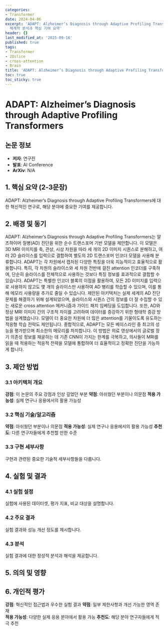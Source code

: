 ```yaml
---
categories:
- Transformer
date: 2024-04-06
excerpt: 'ADAPT: Alzheimer’s Diagnosis through Adaptive Profiling Transformers에 대한
  체계적 분석과 핵심 기여 요약'
header: {}
last_modified_at: '2025-09-16'
published: true
tags:
- Transformer
- 2Dslice
- cross-attention
- Brain
title: 'ADAPT: Alzheimer’s Diagnosis through Adaptive Profiling Transformers'
toc: true
toc_sticky: true
---
```


# ADAPT: Alzheimer’s Diagnosis through Adaptive Profiling Transformers

## 논문 정보
- **저자**: 연구진
- **발표**: AI Conference
- **ArXiv**: N/A

## 1. 핵심 요약 (2-3문장)
ADAPT: Alzheimer’s Diagnosis through Adaptive Profiling Transformers에 대한 혁신적인 연구로, 해당 분야에 중요한 기여를 제공합니다.

## 2. 배경 및 동기
ADAPT: Alzheimer’s Diagnosis through Adaptive Profiling Transformers는 알츠하이머 질병(AD) 진단을 위한 순수 트랜스포머 기반 모델을 제안합니다. 이 모델은 3D MRI 이미지를 축, 관상, 시상 차원을 따라 세 개의 2D 이미지 시퀀스로 분해하고, 여러 2D 슬라이스를 입력으로 결합하여 별도의 2D 트랜스포머 인코더 모델을 사용해 분류합니다. ADAPT는 각 차원에서 캡처된 다양한 특징을 더욱 지능적이고 효율적으로 활용합니다. 특히, 각 차원의 슬라이스와 세 차원 전반에 걸친 attention 인코더를 구축하여, 단순히 슬라이스를 전체적으로 사용하는 것보다 특징 정보를 효과적으로 결합할 수 있습니다.
ADAPT는 특별한 인코더 블록의 이점을 활용하여, 모든 2D 이미지를 입력으로 사용하지 않고도 몇 개의 슬라이스만 사용하여 AD 병리를 학습할 수 있으며, 이를 통해 메모리 사용량을 추가로 줄일 수 있습니다. 제안된 아키텍처는 실제 세계의 AD 진단 문제를 해결하기 위해 설계되었으며, 슬라이스와 시퀀스 간의 정보를 더 잘 수집할 수 있는 새로운 cross attention 메커니즘과 가이드 패치 임베딩을 도입합니다. 또한, AD와 정상 MRI 이미지 간의 구조적 차이를 고려하여 데이터를 증강하기 위한 형태학 증강 방법을 설계했습니다. 모델이 더 중요한 차원에 더 많은 attention를 기울이도록 유도하는 적응형 학습 전략도 제안됩니다.
종합적으로, ADAPT는 모든 베이스라인 중 최고의 성능을 평가받으며 최소한의 메모리를 차지합니다. 이 방법은 의료 영상에서의 글로벌 장기 의존성 정보를 채굴하는 데 기존 CNN이 가지는 한계를 극복하고, 의사들이 MRI를 읽을 때 적용하는 적응적 전략을 모델에 통합하여 더 효율적이고 정확한 진단을 가능하게 합니다.

## 3. 제안 방법

### 3.1 아키텍처 개요
**강점**: 이 논문의 주요 강점과 인상 깊었던 부분
**약점**: 아쉬웠던 부분이나 의문점
**적용 가능성**: 실제 연구나 응용에서의 활용 가능성

### 3.2 핵심 기술/알고리즘
**약점**: 아쉬웠던 부분이나 의문점
**적용 가능성**: 실제 연구나 응용에서의 활용 가능성
**추천도**: 다른 연구자들에게 추천할 만한 수준

### 3.3 구현 세부사항
구현과 관련된 중요한 기술적 세부사항들을 다룹니다.

## 4. 실험 및 결과

### 4.1 실험 설정
실험에 사용된 데이터셋, 평가 지표, 비교 대상을 설명합니다.

### 4.2 주요 결과
실험 결과와 성능 개선 정도를 제시합니다.

### 4.3 분석
실험 결과에 대한 정성적 분석과 해석을 제공합니다.

## 5. 의의 및 영향


## 6. 개인적 평가

**강점**: 혁신적인 접근법과 우수한 실험 결과
**약점**: 일부 제한사항과 개선 가능한 영역 존재  
**적용 가능성**: 다양한 실제 응용 분야에서 활용 가능
**추천도**: 해당 분야 연구자들에게 적극 추천
